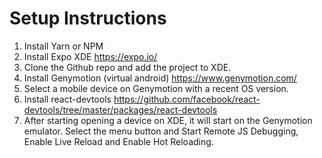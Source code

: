 # Setup Instructions

1. Install Yarn or NPM
2. Install Expo XDE https://expo.io/
3. Clone the Github repo and add the project to XDE.
4. Install Genymotion (virtual android) https://www.genymotion.com/
5. Select a mobile device on Genymotion with a recent OS version.
6. Install react-devtools https://github.com/facebook/react-devtools/tree/master/packages/react-devtools
7. After starting opening a device on XDE, it will start on the Genymotion emulator.  Select the menu button and Start Remote JS Debugging, Enable Live Reload and Enable Hot Reloading. 